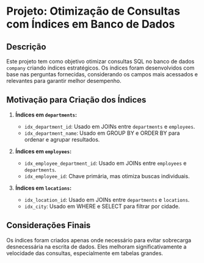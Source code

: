 # Projeto: Otimização de Consultas com Índices em Banco de Dados

## Descrição
Este projeto tem como objetivo otimizar consultas SQL no banco de dados `company` criando índices estratégicos. Os índices foram desenvolvidos com base nas perguntas fornecidas, considerando os campos mais acessados e relevantes para garantir melhor desempenho.

## Motivação para Criação dos Índices
1. **Índices em `departments`:**
   - `idx_department_id`: Usado em JOINs entre `departments` e `employees`.
   - `idx_department_name`: Usado em GROUP BY e ORDER BY para ordenar e agrupar resultados.

2. **Índices em `employees`:**
   - `idx_employee_department_id`: Usado em JOINs entre `employees` e `departments`.
   - `idx_employee_id`: Chave primária, mas otimiza buscas individuais.

3. **Índices em `locations`:**
   - `idx_location_id`: Usado em JOINs entre `departments` e `locations`.
   - `idx_city`: Usado em WHERE e SELECT para filtrar por cidade.

## Considerações Finais
Os índices foram criados apenas onde necessário para evitar sobrecarga desnecessária na escrita de dados. Eles melhoram significativamente a velocidade das consultas, especialmente em tabelas grandes.